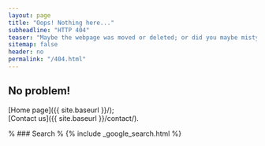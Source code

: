 ```yaml
---
layout: page
title: "Oops! Nothing here..."
subheadline: "HTTP 404"
teaser: "Maybe the webpage was moved or deleted; or did you maybe mistype the link?"
sitemap: false
header: no
permalink: "/404.html"
---
```

## No problem!

[Home page]({{ site.baseurl }}/);    
[Contact us]({{ site.baseurl }}/contact/).

% ### Search
% {% include _google_search.html %}
